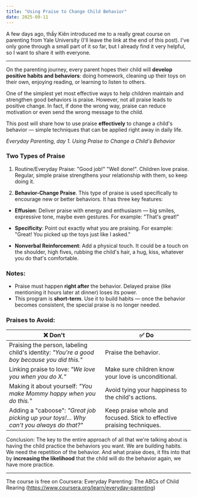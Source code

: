 ```yaml
---
title: "Using Praise to Change Child Behavior"
date: 2025-09-11
---
```


A few days ago, thầy Kiên introduced me to a really great course on parenting from Yale University (I'll leave the link at the end of this post). I've only gone through a small part of it so far, but I already find it very helpful, so I want to share it with everyone.

------------------------------------------

On the parenting journey, every parent hopes their child will **develop positive habits and behaviors**: doing homework, cleaning up their toys on their own, enjoying reading, or learning to listen to others.

One of the simplest yet most effective ways to help children maintain and strengthen good behaviors is praise. However, not all praise leads to positive change. In fact, if done the wrong way, praise can reduce motivation or even send the wrong message to the child.

This post will share how to use praise **effectively** to change a child's behavior — simple techniques that can be applied right away in daily life.

_Everyday Parenting, day 1. Using Praise to Change a Child's Behavior_

### Two Types of Praise

1. Routine/Everyday Praise: "Good job!" "Well done!". Children love praise. Regular, simple praise strengthens your relationship with them, so keep doing it.

2. **Behavior-Change Praise**. This type of praise is used specifically to encourage new or better behaviors. It has three key features:

- **Effusion**: Deliver praise with energy and enthusiasm — big smiles, expressive tone, maybe even gestures. For example: "That's great!"

- **Specificity**: Point out exactly what you are praising. For example: "Great! You picked up the toys just like I asked."

- **Nonverbal Reinforcement**: Add a physical touch. It could be a touch on the shoulder, high fives, rubbing the child's hair, a hug, kiss, whatever you do that's comfortable.

### Notes:
- Praise must happen **right after** the behavior. Delayed praise (like mentioning it hours later at dinner) loses its power.
- This program is **short-term**. Use it to build habits — once the behavior becomes consistent, the special praise is no longer needed.

### Praises to Avoid:

| ❌ Don't                                                                 | ✅ Do                                                                 |
|--------------------------------------------------------------------------|----------------------------------------------------------------------|
| Praising the person, labeling child's identity: *"You're a good boy because you did this."* | Praise the behavior.                                                 |
| Linking praise to love: *"We love you when you do X."*                   | Make sure children know your love is unconditional.                   |
| Making it about yourself: *"You make Mommy happy when you do this."*     | Avoid tying your happiness to the child's actions.                    |
| Adding a "caboose": *"Great job picking up your toys!… Why can't you always do that?"* | Keep praise whole and focused. Stick to effective praising techniques. |

Conclusion: The key to the entire approach of all that we're talking about is having the child practice the behaviors you want. We are building habits. We need the repetition of the behavior. And what praise does, it fits into that by **increasing the likelihood** that the child will do the behavior again, we have more practice.

------------------------------------------

The course is free on Coursera: Everyday Parenting: The ABCs of Child Rearing (https://www.coursera.org/learn/everyday-parenting)
